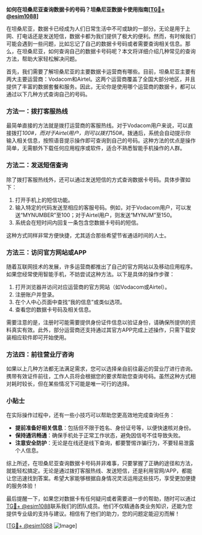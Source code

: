 **如何在坦桑尼亚查询数据卡的号码？坦桑尼亚数据卡使用指南[[TG💪+ @esim1088](https://t.me/s/esim1088)]**

在坦桑尼亚，数据卡已经成为人们日常生活中不可或缺的一部分。无论是用于上网、打电话还是发送短信，数据卡都为我们提供了极大的便利。然而，有时候我们可能会遇到一些问题，比如忘记了自己的数据卡号码或者需要查询相关信息。那么，在坦桑尼亚，如何查询自己的数据卡号码呢？本文将详细介绍几种常见的查询方法，帮助大家轻松解决问题。

首先，我们需要了解坦桑尼亚的主要数据卡运营商有哪些。目前，坦桑尼亚主要有两大主要运营商：Vodacom和Airtel。这两个运营商覆盖了全国大部分地区，并且提供了丰富的数据套餐和服务。因此，无论你是使用哪个运营商的数据卡，都可以通过以下几种方式查询自己的号码。

### 方法一：拨打客服热线

最简单直接的方法就是拨打运营商的客服热线。对于Vodacom用户来说，可以直接拨打*100#，而对于Airtel用户，则可以拨打*150#。拨通后，系统会自动提示你输入相关信息，按照语音提示操作即可查询到自己的号码。这种方法的优点是操作简单，无需额外下载任何应用程序或软件，适合不熟悉智能手机操作的人群。

### 方法二：发送短信查询

除了拨打客服热线外，还可以通过发送短信的方式查询数据卡号码。具体步骤如下：

1. 打开手机上的短信功能。
2. 输入特定的代码发送至相应的客服号码。例如，对于Vodacom用户，可以发送“MYNUMBER”至100；对于Airtel用户，则发送“MYNUM”至150。
3. 系统会在短时间内回复一条包含您数据卡号码的短信。

这种方式同样非常方便快捷，尤其适合那些希望节省通话时间的人士。

### 方法三：访问官方网站或APP

随着互联网技术的发展，许多运营商都推出了自己的官方网站以及移动应用程序。如果您经常使用智能手机，不妨尝试这种方法。以下是具体的操作步骤：

1. 打开浏览器并访问对应运营商的官方网站（如Vodacom或Airtel）。
2. 注册账户并登录。
3. 在个人中心页面中查找“我的信息”或类似选项。
4. 查看您的数据卡号码及相关信息。

需要注意的是，注册时可能需要提供身份证件信息以验证身份，请确保所提供的资料真实有效。此外，部分运营商还支持通过其官方APP完成上述操作，只需下载安装相应软件即可开始使用。

### 方法四：前往营业厅咨询

如果以上几种方法都无法满足需求，您可以选择亲自前往最近的营业厅进行咨询。携带有效证件前往，工作人员将会根据您的要求帮助您查询号码。虽然这种方式相对耗时较长，但在某些情况下可能是唯一可行的选择。

### 小贴士

在实际操作过程中，还有一些小技巧可以帮助您更高效地完成查询任务：

- **提前准备好相关信息**：包括但不限于姓名、身份证号等，以便快速核对身份。
- **保持通讯畅通**：确保手机处于正常工作状态，避免因信号不佳导致失败。
- **注意安全防护**：无论是在线还是线下查询，都要警惕诈骗行为，不要轻易泄露个人信息。

综上所述，在坦桑尼亚查询数据卡号码并非难事，只要掌握了正确的途径和方法，就能轻松搞定。无论是通过拨打客服热线、发送短信，还是利用官网/APP，都能让您迅速找到答案。希望大家能够根据自身情况灵活运用这些技巧，享受更加便捷的服务体验！

最后提醒一下，如果您对数据卡有任何疑问或者需要进一步的帮助，随时可以通过[TG💪+ @esim1088](https://t.me/s/esim1088)联系我们的团队成员。他们不仅精通各类业务知识，还能为您提供专业级的支持与建议。相信有了他们的助力，您的问题定能迎刃而解！

[[TG💪+ @esim1088](https://t.me/s/esim1088) ![Image](https://i.postimg.cc/4NQfJmqS/Snipaste-2025-05-13-00-14-12.png)]